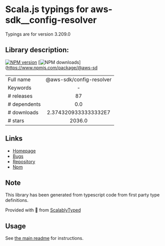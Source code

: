 
# Scala.js typings for aws-sdk__config-resolver

Typings are for version 3.209.0

## Library description:
[![NPM version](https://img.shields.io/npm/v/@aws-sdk/config-resolver/latest.svg)](https://www.npmjs.com/package/@aws-sdk/config-resolver) [![NPM downloads](https://img.shields.io/npm/dm/@aws-sdk/config-resolver.svg)](https://www.npmjs.com/package/@aws-sd

|                    |                 |
| ------------------ | :-------------: |
| Full name          | @aws-sdk/config-resolver |
| Keywords           | - |
| # releases         | 87 |
| # dependents       | 0.0 |
| # downloads        | 2.3743209333333332E7 |
| # stars            | 2036.0 |

## Links
- [Homepage](https://github.com/aws/aws-sdk-js-v3/tree/main/packages/config-resolver)
- [Bugs](https://github.com/aws/aws-sdk-js-v3/issues)
- [Repository](https://github.com/aws/aws-sdk-js-v3)
- [Npm](https://www.npmjs.com/package/%40aws-sdk%2Fconfig-resolver)
    


## Note
This library has been generated from typescript code from first party type definitions.

Provided with :purple_heart: from [ScalablyTyped](https://github.com/oyvindberg/ScalablyTyped)

## Usage
See [the main readme](../../readme.md) for instructions.


